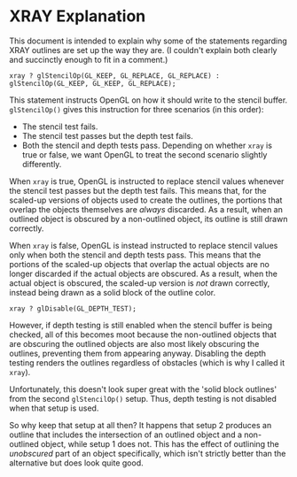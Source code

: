 # XRAY Explanation

This document is intended to explain why some of the statements regarding XRAY outlines are set up the way they are. (I couldn't explain both clearly and succinctly enough to fit in a comment.)

`xray ? glStencilOp(GL_KEEP, GL_REPLACE, GL_REPLACE) : glStencilOp(GL_KEEP, GL_KEEP, GL_REPLACE);`

This statement instructs OpenGL on how it should write to the stencil buffer. `glStencilOp()` gives this instruction for three scenarios (in this order):
- The stencil test fails.
- The stencil test passes but the depth test fails.
- Both the stencil and depth tests pass.
Depending on whether `xray` is true or false, we want OpenGL to treat the second scenario slightly differently.

When `xray` is true, OpenGL is instructed to replace stencil values whenever the stencil test passes but the depth test fails. This means that, for the scaled-up versions of objects used to create the outlines, the portions that overlap the objects themselves are *always* discarded. As a result, when an outlined object is obscured by a non-outlined object, its outline is still drawn correctly.

When `xray` is false, OpenGL is instead instructed to replace stencil values only when both the stencil and depth tests pass. This means that the portions of the scaled-up objects that overlap the actual objects are no longer discarded if the actual objects are obscured. As a result, when the actual object is obscured, the scaled-up version is *not* drawn correctly, instead being drawn as a solid block of the outline color.

`xray ? glDisable(GL_DEPTH_TEST);`

However, if depth testing is still enabled when the stencil buffer is being checked, all of this becomes moot because the non-outlined objects that are obscuring the outlined objects are also most likely obscuring the outlines, preventing them from appearing anyway. Disabling the depth testing renders the outlines regardless of obstacles (which is why I called it `xray`).

Unfortunately, this doesn't look super great with the 'solid block outlines' from the second `glStencilOp()` setup. Thus, depth testing is not disabled when that setup is used.

So why keep that setup at all then? It happens that setup 2 produces an outline that includes the intersection of an outlined object and a non-outlined object, while setup 1 does not. This has the effect of outlining the *unobscured* part of an object specifically, which isn't strictly better than the alternative but does look quite good.
